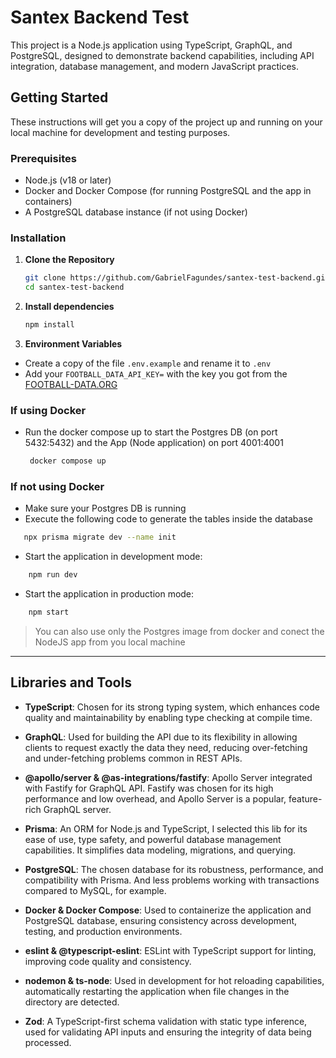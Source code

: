 # Santex Backend Test

This project is a Node.js application using TypeScript, GraphQL, and PostgreSQL, designed to demonstrate backend capabilities, including API integration, database management, and modern JavaScript practices.

## Getting Started

These instructions will get you a copy of the project up and running on your local machine for development and testing purposes.

### Prerequisites

-   Node.js (v18 or later)
-   Docker and Docker Compose (for running PostgreSQL and the app in containers)
-   A PostgreSQL database instance (if not using Docker)

### Installation

1. **Clone the Repository**

    ```sh
    git clone https://github.com/GabrielFagundes/santex-test-backend.git
    cd santex-test-backend
    ```

2. **Install dependencies**

    ```sh
    npm install
    ```

3. **Environment Variables**

-   Create a copy of the file `.env.example` and rename it to `.env`
-   Add your `FOOTBALL_DATA_API_KEY=` with the key you got from the [FOOTBALL-DATA.ORG](https://www.football-data.org/client/home)

### If using Docker

-   Run the docker compose up to start the Postgres DB (on port 5432:5432) and the App (Node application) on port 4001:4001
    ```sh
     docker compose up
    ```

### If not using Docker

-   Make sure your Postgres DB is running
-   Execute the following code to generate the tables inside the database

```sh
   npx prisma migrate dev --name init
```

-   Start the application in development mode:

```sh
    npm run dev
```

-   Start the application in production mode:

```sh
    npm start
```

> You can also use only the Postgres image from docker and conect the NodeJS app from you local machine

---

## Libraries and Tools

-   **TypeScript**: Chosen for its strong typing system, which enhances code quality and maintainability by enabling type checking at compile time.

-   **GraphQL**: Used for building the API due to its flexibility in allowing clients to request exactly the data they need, reducing over-fetching and under-fetching problems common in REST APIs.

-   **@apollo/server & @as-integrations/fastify**: Apollo Server integrated with Fastify for GraphQL API. Fastify was chosen for its high performance and low overhead, and Apollo Server is a popular, feature-rich GraphQL server.

-   **Prisma**: An ORM for Node.js and TypeScript, I selected this lib for its ease of use, type safety, and powerful database management capabilities. It simplifies data modeling, migrations, and querying.

-   **PostgreSQL**: The chosen database for its robustness, performance, and compatibility with Prisma. And less problems working with transactions compared to MySQL, for example.

-   **Docker & Docker Compose**: Used to containerize the application and PostgreSQL database, ensuring consistency across development, testing, and production environments.

-   **eslint & @typescript-eslint**: ESLint with TypeScript support for linting, improving code quality and consistency.

-   **nodemon & ts-node**: Used in development for hot reloading capabilities, automatically restarting the application when file changes in the directory are detected.

-   **Zod**: A TypeScript-first schema validation with static type inference, used for validating API inputs and ensuring the integrity of data being processed.
